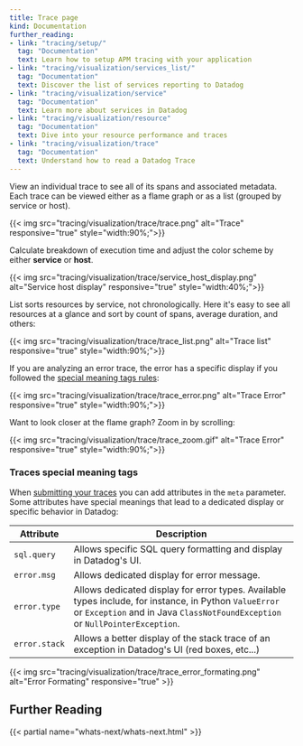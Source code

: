 ```yaml
---
title: Trace page
kind: Documentation
further_reading:
- link: "tracing/setup/"
  tag: "Documentation"
  text: Learn how to setup APM tracing with your application
- link: "tracing/visualization/services_list/"
  tag: "Documentation"
  text: Discover the list of services reporting to Datadog
- link: "tracing/visualization/service"
  tag: "Documentation"
  text: Learn more about services in Datadog
- link: "tracing/visualization/resource"
  tag: "Documentation"
  text: Dive into your resource performance and traces
- link: "tracing/visualization/trace"
  tag: "Documentation"
  text: Understand how to read a Datadog Trace
---
```


View an individual trace to see all of its spans and associated metadata. Each trace can be viewed either as a flame graph or as a list (grouped by service or host).

{{< img src="tracing/visualization/trace/trace.png" alt="Trace" responsive="true" style="width:90%;">}}

Calculate breakdown of execution time and adjust the color scheme by either **service** or **host**.

{{< img src="tracing/visualization/trace/service_host_display.png" alt="Service host display" responsive="true" style="width:40%;">}}

List sorts resources by service, not chronologically. Here it's easy to see all resources at a glance and sort by count of spans, average duration, and others:

{{< img src="tracing/visualization/trace/trace_list.png" alt="Trace list" responsive="true" style="width:90%;">}}

If you are analyzing an error trace, the error has a specific display if you followed the [special meaning tags rules](#traces-special-meaning-tags):

{{< img src="tracing/visualization/trace/trace_error.png" alt="Trace Error" responsive="true" style="width:90%;">}}

Want to look closer at the flame graph? Zoom in by scrolling:

{{< img src="tracing/visualization/trace/trace_zoom.gif" alt="Trace Error" responsive="true" style="width:90%;">}}

### Traces special meaning tags

When [submitting your traces][1] you can add attributes in the `meta` parameter. Some attributes have special meanings that lead to a dedicated display or specific behavior in Datadog:

| Attribute     | Description                                                                                                                                                                        |
| ----          | ------                                                                                                                                                                             |
| `sql.query`   | Allows specific SQL query formatting and display in Datadog's UI.                                                                                                                     |
| `error.msg`   | Allows dedicated display for error message.                                                                                                                                        |
| `error.type`  | Allows dedicated display for error types. Available types include, for instance, in Python `ValueError` or `Exception` and in Java `ClassNotFoundException` or `NullPointerException`. |
| `error.stack` | Allows a better display of the stack trace of an exception in Datadog's UI (red boxes, etc...)                                                                                         |

{{< img src="tracing/visualization/trace/trace_error_formating.png" alt="Error Formating" responsive="true" >}}

## Further Reading

{{< partial name="whats-next/whats-next.html" >}}

[1]: /api/#tracing
